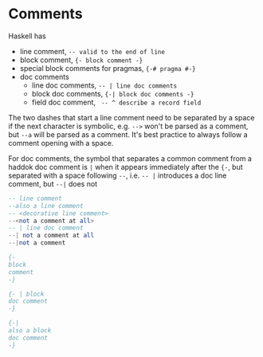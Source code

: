 # Comments

Haskell has
- line comment, `-- valid to the end of line`
- block comment, `{- block comment -}`
- special block comments for pragmas, `{-# pragma #-}`
- doc comments
  - line doc comments, `-- | line doc comments`
  - block doc comments, `{-| block doc comments -}`
  - field doc comment, ` -- ^ describe a record field`

The two dashes that start a line comment need to be separated by a space if the next character is symbolic, e.g. `-->` won't be parsed as a comment, but `--a` will be parsed as a comment. It's best practice to always follow a comment opening with a space.

For doc comments, the symbol that separates a common comment from a haddok doc comment is `|` when it appears immediately after the `{-`, but separated with a space following `--`, i.e. `-- |` introduces a doc line comment,  but `--|` does not

```hs
-- line comment
--also a line comment
-- <decorative line comment>
--<not a comment at all>
-- | line doc comment
--| not a comment at all
--|not a comment

{-
block
comment
-}

{- | block
doc comment
-}

{-|
also a block
doc comment
-}
```
